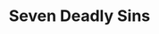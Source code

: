 ---
layout: lecteur.njk
tags : nnt

title : Seven Deadly Sins
episode : 1
saison : 4
iframe : https://streamtape.com/e/jvBbMWpoqyFzOkX/5e3d8005da45

cc :  VostFr
---